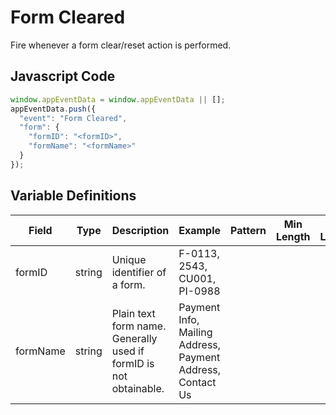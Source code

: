 # Form Cleared

Fire whenever a form clear/reset action is performed.

## Javascript Code

```js
window.appEventData = window.appEventData || [];
appEventData.push({
  "event": "Form Cleared",
  "form": {
    "formID": "<formID>",
    "formName": "<formName>"
  }
});
```
## Variable Definitions

|Field|Type|Description|Example|Pattern|Min Length|Max Length|Minimum|Maximum|Multiple Of|
| --- | --- | --- | --- | --- | --- | --- | --- | --- | --- |
formID|string|Unique identifier of a form.|F-0113, 2543, CU001, PI-0988|
formName|string|Plain text form name. Generally used if formID is not obtainable.|Payment Info, Mailing Address, Payment Address, Contact Us|